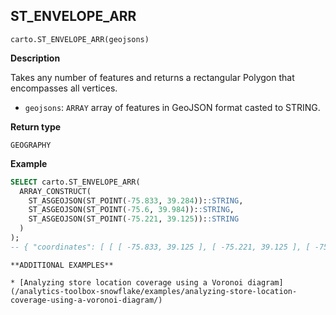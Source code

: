 ## ST_ENVELOPE_ARR

```sql:signature
carto.ST_ENVELOPE_ARR(geojsons)
```

**Description**

Takes any number of features and returns a rectangular Polygon that encompasses all vertices.

* `geojsons`: `ARRAY` array of features in GeoJSON format casted to STRING.

**Return type**

`GEOGRAPHY`

**Example**

``` sql
SELECT carto.ST_ENVELOPE_ARR(
  ARRAY_CONSTRUCT(
    ST_ASGEOJSON(ST_POINT(-75.833, 39.284))::STRING,
    ST_ASGEOJSON(ST_POINT(-75.6, 39.984))::STRING,
    ST_ASGEOJSON(ST_POINT(-75.221, 39.125))::STRING
  )
);
-- { "coordinates": [ [ [ -75.833, 39.125 ], [ -75.221, 39.125 ], [ -75.221, 39.984 ], ...
```

````hint:info
**ADDITIONAL EXAMPLES**

* [Analyzing store location coverage using a Voronoi diagram](/analytics-toolbox-snowflake/examples/analyzing-store-location-coverage-using-a-voronoi-diagram/)

````
